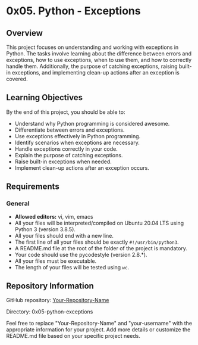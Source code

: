 # 0x05. Python - Exceptions

## Overview

This project focuses on understanding and working with exceptions in Python. The tasks involve learning about the difference between errors and exceptions, how to use exceptions, when to use them, and how to correctly handle them. Additionally, the purpose of catching exceptions, raising built-in exceptions, and implementing clean-up actions after an exception is covered.

## Learning Objectives

By the end of this project, you should be able to:

- Understand why Python programming is considered awesome.
- Differentiate between errors and exceptions.
- Use exceptions effectively in Python programming.
- Identify scenarios when exceptions are necessary.
- Handle exceptions correctly in your code.
- Explain the purpose of catching exceptions.
- Raise built-in exceptions when needed.
- Implement clean-up actions after an exception occurs.

## Requirements

### General

- **Allowed editors:** vi, vim, emacs
- All your files will be interpreted/compiled on Ubuntu 20.04 LTS using Python 3 (version 3.8.5).
- All your files should end with a new line.
- The first line of all your files should be exactly `#!/usr/bin/python3`.
- A README.md file at the root of the folder of the project is mandatory.
- Your code should use the pycodestyle (version 2.8.*).
- All your files must be executable.
- The length of your files will be tested using `wc`.

## Repository Information

GitHub repository: [Your-Repository-Name](https://github.com/your-username/Your-Repository-Name)

Directory: 0x05-python-exceptions

Feel free to replace "Your-Repository-Name" and "your-username" with the appropriate information for your project. Add more details or customize the README.md file based on your specific project needs.


